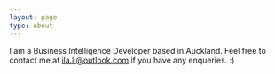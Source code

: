 ```yaml
---
layout: page
type: about
---
```


I am a Business Intelligence Developer based in Auckland.
Feel free to contact me at ila.li@outlook.com if you have any enqueries. :)
